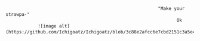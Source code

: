                                                              "Make your strawpa-"
                                                                    Ok
                ![image alt](https://github.com/Ichigoatz/Ichigoatz/blob/3c88e2afcc6e7cbd2151c3a5e49fb2b683c590c2/bb278b58af3ad79012821464037cff8a.jpg)
<!---
Ichigoatz/Ichigoatz is a ✨ special ✨ repository because its `README.md` (this file) appears on your GitHub profile.
You can click the Preview link to take a look at your changes.
--->
